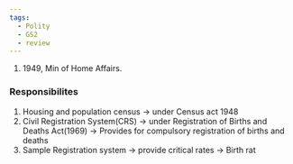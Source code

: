 ```yaml
---
tags:
  - Polity
  - GS2
  - review
---
```

1. 1949, Min of Home Affairs.
### Responsibilites
1. Housing and population census -> under Census act 1948
2. Civil Registration System(CRS) -> under Registration of Births and Deaths Act(1969) -> Provides for compulsory registration of births and deaths
3. Sample Registration system -> provide critical rates -> Birth rat
